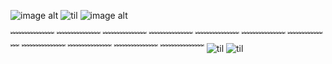 

<!--
**scugs/scugs** is a ✨ _special_ ✨ repository because its `README.md` (this file) appears on your GitHub profile.

Here are some ideas to get you started:

- 🔭 I’m currently working on ...
- 🌱 I’m currently learning ...
- 👯 I’m looking to collaborate on ...
- 🤔 I’m looking for help with ...
- 💬 Ask me about ...
- 📫 How to reach me: ...
- 😄 Pronouns: ...
- ⚡ Fun fact: ...
-->
![image alt](https://static.wikitide.net/rainworldwiki/7/73/Slugcat_no_right.png)
![til](https://s6.ezgif.com/tmp/ezgif-6-3a2e66ebdd.gif)
![image alt](https://static.wikitide.net/rainworldwiki/f/f8/Artificer_spoiler.png)

﹌﹌﹌﹌﹌ ﹌﹌﹌﹌﹌ ﹌﹌﹌﹌﹌ ﹌﹌﹌﹌﹌ ﹌﹌﹌﹌﹌ ﹌﹌﹌﹌﹌ ﹌﹌﹌﹌﹌ ﹌﹌﹌﹌﹌ ﹌﹌﹌﹌﹌ ﹌﹌﹌﹌﹌ ﹌﹌﹌﹌﹌
![til](https://media.discordapp.net/attachments/1298421993263206521/1325230717957046366/pony-town-hawk-boop-blinking-padded-toy389-4x.gif?ex=677b08c8&is=6779b748&hm=603926f7a145caec19b5d9bed93bcc4793d9ed9457c801bd8687b62cf9ef8509&=&width=265&height=340)
![til](https://media.discordapp.net/attachments/1298421993263206521/1325230336266731591/pony-town-Im_Tuah_bird_oc__-boop-blinking-padded-toy390-4x_1.gif?ex=677b086d&is=6779b6ed&hm=e381a857e97b7d0d819ebc95b157c45ef151d524d0b79a4b6540da17aeb41e23&=&width=275&height=355)
